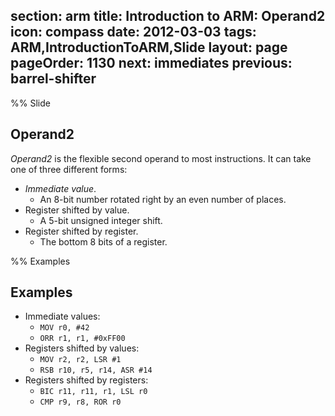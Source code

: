 section: arm
title: Introduction to ARM: Operand2
icon: compass
date: 2012-03-03
tags: ARM,IntroductionToARM,Slide
layout: page
pageOrder: 1130
next: immediates
previous: barrel-shifter
----

%% Slide
  
## Operand2

*Operand2* is the flexible second operand to most instructions. It can take one of three different forms:

* *Immediate value*.
  * An 8-bit number rotated right by an even number of places.
* Register shifted by value.
  * A 5-bit unsigned integer shift.
* Register shifted by register.
  * The bottom 8 bits of a register.
  
%% Examples
  
## Examples

* Immediate values:
  * `MOV r0, #42`
  * `ORR r1, r1, #0xFF00`
* Registers shifted by values:
  * `MOV r2, r2, LSR #1`
  * `RSB r10, r5, r14, ASR #14`
* Registers shifted by registers:
  * `BIC r11, r11, r1, LSL r0`
  * `CMP r9, r8, ROR r0`
